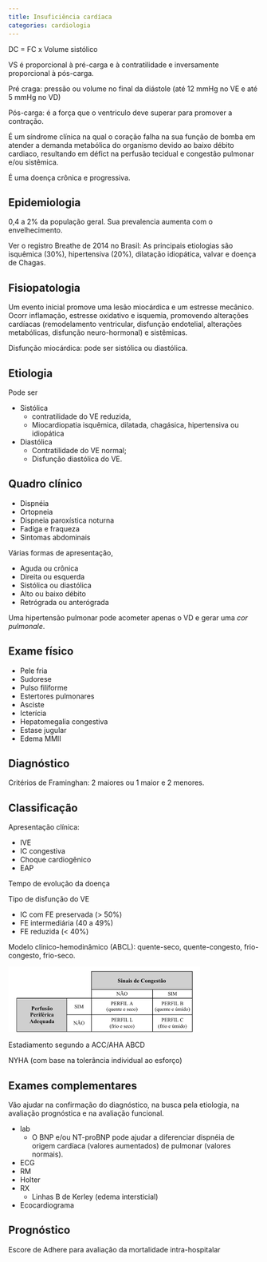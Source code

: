 ```yaml
---
title: Insuficiência cardíaca
categories: cardiologia
---
```



DC = FC x Volume sistólico

VS é proporcional à pré-carga e à contratilidade e inversamente proporcional à pós-carga.

Pré craga: pressão ou volume no final da diástole (até 12 mmHg no VE e até 5 mmHg no VD)

Pós-carga: é a força que o ventriculo deve superar para promover a contração.

É um síndrome clínica na qual o coração falha na sua função de bomba em atender a demanda metabólica do organismo devido ao baixo débito cardiaco, resultando em défict na perfusão tecidual e congestão pulmonar e/ou sistêmica.

É uma doença crônica e progressiva.

## Epidemiologia

0,4 a 2% da população geral. Sua prevalencia aumenta com o envelhecimento.

Ver o registro Breathe de 2014 no Brasil: As principais etiologias são isquêmica (30%), hipertensiva (20%), dilatação idiopática, valvar e doença de Chagas.

## Fisiopatologia

Um evento inicial promove uma lesão miocárdica e um estresse mecânico. Ocorr inflamação, estresse oxidativo e isquemia, promovendo alterações cardíacas (remodelamento ventricular, disfunção endotelial, alterações metabólicas, disfunção neuro-hormonal) e sistêmicas.

Disfunção miocárdica: pode ser sistólica ou diastólica.

## Etiologia

Pode ser

* Sistólica
  * contratilidade do VE reduzida,
  * Miocardiopatia isquêmica, dilatada, chagásica, hipertensiva ou idiopática
* Diastólica
  * Contratilidade do VE normal;
  * Disfunção diastólica do VE.




## Quadro clínico

* Dispnéia
* Ortopneia
* Dispneia paroxística noturna
* Fadiga e fraqueza
* Sintomas abdominais

Várias formas de apresentação,

* Aguda ou crônica
* Direita ou esquerda
* Sistólica ou diastólica
* Alto ou baixo débito
* Retrógrada ou anterógrada

Uma hipertensão pulmonar pode acometer apenas o VD e gerar uma _cor pulmonale_.


## Exame físico

* Pele fria
* Sudorese
* Pulso filiforme
* Estertores pulmonares
* Asciste
* Icterícia
* Hepatomegalia congestiva
* Estase jugular
* Edema MMII

## Diagnóstico

Critérios de Framinghan: 2 maiores ou 1 maior e 2 menores.

## Classificação

Apresentação clínica:

* IVE
* IC congestiva
* Choque cardiogênico
* EAP

Tempo de evolução da doença

Tipo de disfunção do VE

* IC com FE preservada (> 50%)
* FE intermediária (40 a 49%)
* FE reduzida (< 40%)

Modelo clínico-hemodinâmico (ABCL): quente-seco, quente-congesto, frio-congesto, frio-seco.

![IC](/assets/cardiologia/ic-hemod.png)

Estadiamento segundo a ACC/AHA ABCD

NYHA (com base na tolerância individual ao esforço)

## Exames complementares

Vão ajudar na confirmação do diagnóstico, na busca pela etiologia, na avaliação prognóstica e na avaliação funcional.

* lab
  * O BNP e/ou NT-proBNP pode ajudar a diferenciar dispnéia de origem cardíaca (valores aumentados) de pulmonar (valores normais).
* ECG
* RM
* Holter
* RX
  * Linhas B de Kerley (edema intersticial)
* Ecocardiograma

## Prognóstico

Escore de Adhere para avaliação da mortalidade intra-hospitalar
